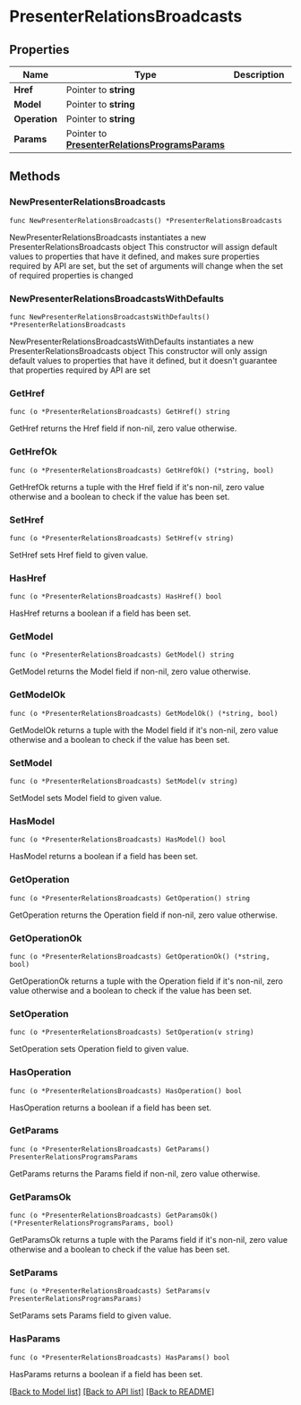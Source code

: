 # PresenterRelationsBroadcasts

## Properties

Name | Type | Description | Notes
------------ | ------------- | ------------- | -------------
**Href** | Pointer to **string** |  | [optional] 
**Model** | Pointer to **string** |  | [optional] 
**Operation** | Pointer to **string** |  | [optional] 
**Params** | Pointer to [**PresenterRelationsProgramsParams**](PresenterRelationsProgramsParams.md) |  | [optional] 

## Methods

### NewPresenterRelationsBroadcasts

`func NewPresenterRelationsBroadcasts() *PresenterRelationsBroadcasts`

NewPresenterRelationsBroadcasts instantiates a new PresenterRelationsBroadcasts object
This constructor will assign default values to properties that have it defined,
and makes sure properties required by API are set, but the set of arguments
will change when the set of required properties is changed

### NewPresenterRelationsBroadcastsWithDefaults

`func NewPresenterRelationsBroadcastsWithDefaults() *PresenterRelationsBroadcasts`

NewPresenterRelationsBroadcastsWithDefaults instantiates a new PresenterRelationsBroadcasts object
This constructor will only assign default values to properties that have it defined,
but it doesn't guarantee that properties required by API are set

### GetHref

`func (o *PresenterRelationsBroadcasts) GetHref() string`

GetHref returns the Href field if non-nil, zero value otherwise.

### GetHrefOk

`func (o *PresenterRelationsBroadcasts) GetHrefOk() (*string, bool)`

GetHrefOk returns a tuple with the Href field if it's non-nil, zero value otherwise
and a boolean to check if the value has been set.

### SetHref

`func (o *PresenterRelationsBroadcasts) SetHref(v string)`

SetHref sets Href field to given value.

### HasHref

`func (o *PresenterRelationsBroadcasts) HasHref() bool`

HasHref returns a boolean if a field has been set.

### GetModel

`func (o *PresenterRelationsBroadcasts) GetModel() string`

GetModel returns the Model field if non-nil, zero value otherwise.

### GetModelOk

`func (o *PresenterRelationsBroadcasts) GetModelOk() (*string, bool)`

GetModelOk returns a tuple with the Model field if it's non-nil, zero value otherwise
and a boolean to check if the value has been set.

### SetModel

`func (o *PresenterRelationsBroadcasts) SetModel(v string)`

SetModel sets Model field to given value.

### HasModel

`func (o *PresenterRelationsBroadcasts) HasModel() bool`

HasModel returns a boolean if a field has been set.

### GetOperation

`func (o *PresenterRelationsBroadcasts) GetOperation() string`

GetOperation returns the Operation field if non-nil, zero value otherwise.

### GetOperationOk

`func (o *PresenterRelationsBroadcasts) GetOperationOk() (*string, bool)`

GetOperationOk returns a tuple with the Operation field if it's non-nil, zero value otherwise
and a boolean to check if the value has been set.

### SetOperation

`func (o *PresenterRelationsBroadcasts) SetOperation(v string)`

SetOperation sets Operation field to given value.

### HasOperation

`func (o *PresenterRelationsBroadcasts) HasOperation() bool`

HasOperation returns a boolean if a field has been set.

### GetParams

`func (o *PresenterRelationsBroadcasts) GetParams() PresenterRelationsProgramsParams`

GetParams returns the Params field if non-nil, zero value otherwise.

### GetParamsOk

`func (o *PresenterRelationsBroadcasts) GetParamsOk() (*PresenterRelationsProgramsParams, bool)`

GetParamsOk returns a tuple with the Params field if it's non-nil, zero value otherwise
and a boolean to check if the value has been set.

### SetParams

`func (o *PresenterRelationsBroadcasts) SetParams(v PresenterRelationsProgramsParams)`

SetParams sets Params field to given value.

### HasParams

`func (o *PresenterRelationsBroadcasts) HasParams() bool`

HasParams returns a boolean if a field has been set.


[[Back to Model list]](../README.md#documentation-for-models) [[Back to API list]](../README.md#documentation-for-api-endpoints) [[Back to README]](../README.md)


